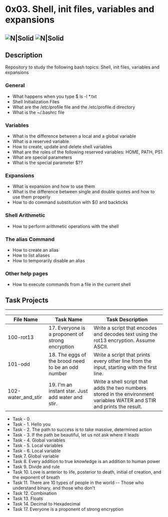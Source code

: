 # 0x03. Shell, init files, variables and expansions

![N|Solid](https://www.holbertonschool.com/holberton-logo.png) ![N|Solid](https://intranet.hbtn.io/assets/holberton-logo-coral-27055cb2f875eb10bf3b3942e52a24581bc0667695bdc856d4f08b469b678000.png)
---

## Description
Repository to study the following bash topics: Shell, init files, variables and expansions

### General
- What happens when you type $ ls -l *.txt
- Shell Initialization Files
- What are the /etc/profile file and the /etc/profile.d directory
- What is the ~/.bashrc file
### Variables
- What is the difference between a local and a global variable
- What is a reserved variable
- How to create, update and delete shell variables
- What are the roles of the following reserved variables: HOME, PATH, PS1
- What are special parameters
- What is the special parameter $??
### Expansions
- What is expansion and how to use them
- What is the difference between single and double quotes and how to use them properly
- How to do command substitution with $() and backticks
### Shell Arithmetic
- How to perform arithmetic operations with the shell
### The alias Command
- How to create an alias
- How to list aliases
- How to temporarily disable an alias
### Other help pages
- How to execute commands from a file in the current shell

## Task Projects
---
File Name|Task Name|Task Description
---|---|---
100-rot13|17. Everyone is a proponent of strong encryption|Write a script that encodes and decodes text using the rot13 encryption. Assume ASCII.
101-odd|18. The eggs of the brood need to be an odd number|Write a script that prints every other line from the input, starting with the first line.
102-water_and_stir|19. I'm an instant star. Just add water and stir.|Write a shell script that adds the two numbers stored in the environment variables WATER and STIR and prints the result.

- Task - 0. <o>
- Task - 1. Hello you
- Task - 2. The path to success is to take massive, determined action
- Task - 3. If the path be beautiful, let us not ask where it leads
- Task - 4. Global variables
- Task - 5. Local variables
- Task - 6. Local variable
- Task 7. Global variable
- Task 8. Every addition to true knowledge is an addition to human power
- Task 9. Divide and rule
- Task 10. Love is anterior to life, posterior to death, initial of creation, and the exponent of breath
- Task 11. There are 10 types of people in the world -- Those who understand binary, and those who don't
- Task 12. Combination
- Task 13. Floats
- Task 14. Decimal to Hexadecimal
- Task 17. Everyone is a proponent of strong encryption
